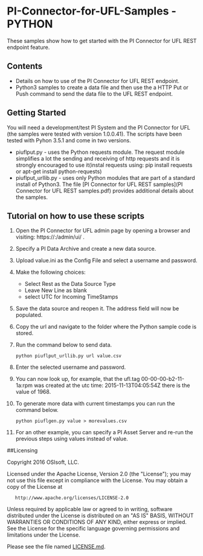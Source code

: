 # PI-Connector-for-UFL-Samples - PYTHON

These samples show how to get started with the PI Connector for UFL REST endpoint feature.

## Contents

* Details on how to use of the PI Connector for UFL REST endpoint.
* Python3 samples to create a data file and then use the a HTTP Put or Push command to send the data file to the UFL REST endpoint.

## Getting Started

You will need a development/test PI System and the PI Connector for UFL (the samples were tested with version 1.0.0.41).
The scripts have been tested with Pyhon 3.5.1 and come in two versions. 
* piuflput.py - uses the Python requests module. The request module simplifies a lot the sending and receiving of http requests and it is strongly encouraged to use it(instal requests using: pip install requests or apt-get install python-requests)
* piuflput_urllib.py - uses only Python modules that are part of a standard install of Python3.
The file [PI Connector for UFL REST samples](PI Connector for UFL REST samples.pdf) provides additional details about the samples.

## Tutorial on how to use these scripts
1. Open the PI Connector for UFL admin page by opening a browser and visiting: https://<servername>:<port>/admin/ui/ .
2. Specify a PI Data Archive and create a new data source.
3. Upload value.ini as the Config File and select a username and password.
4. Make the following choices:
    * Select Rest as the Data Source Type
    * Leave New Line as blank
    * select UTC for Incoming TimeStamps
5. Save the data source and reopen it. The address field will now be populated.
6. Copy the url and navigate to the folder where the Python sample code is stored.
7. Run the command below to send data.

    `python piuflput_urllib.py url value.csv`
7. Enter the selected username and password.
8. You can now look up, for example, that the ufl.tag 00-00-00-b2-11-1a:rpm was created at the utc time: 2015-11-13T04:05:54Z there is the value of 1968.
9. To generate more data with current timestamps you can run the command below.

    `python piuflgen.py value > morevalues.csv`
10. For an other example, you can specify a PI Asset Server and re-run the previous steps using values instead of value.

##Licensing

Copyright 2016 OSIsoft, LLC.

   Licensed under the Apache License, Version 2.0 (the "License");
   you may not use this file except in compliance with the License.
   You may obtain a copy of the License at

       http://www.apache.org/licenses/LICENSE-2.0

   Unless required by applicable law or agreed to in writing, software
   distributed under the License is distributed on an "AS IS" BASIS,
   WITHOUT WARRANTIES OR CONDITIONS OF ANY KIND, either express or implied.
   See the License for the specific language governing permissions and
   limitations under the License.
   
Please see the file named [LICENSE.md](LICENSE.md).

